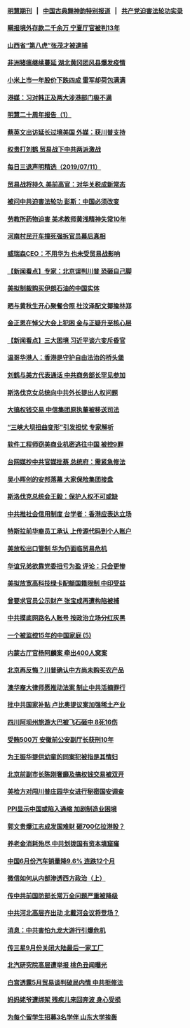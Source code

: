 #### [明慧期刊](https://github.com/gfw-breaker/mh-qikan) &nbsp;&nbsp;|&nbsp;&nbsp; [中国古典舞神韵特别报道](https://github.com/gfw-breaker/mh-news/blob/master/shenyun.md?t=07120738) &nbsp;&nbsp;|&nbsp;&nbsp; [共产党迫害法轮功实录](https://github.com/gfw-breaker/mh-news/blob/master/README.md?t=07120738)  

#### [瞒报境外存款二千余万 宁夏厅官被判13年](../pages/nsc413/n11380121.md?t=07120738) 

#### [山西省“第八虎”张茂才被逮捕](../pages/nsc413/n11380113.md?t=07120738) 


#### [非洲猪瘟继续蔓延 湖北黄冈团风县爆发疫情](../pages/nsc413/n11379918.md?t=07120738) 

#### [小米上市一年股价下跌四成 雷军却荷包满满](../pages/nsc413/n11379554.md?t=07120738) 

#### [港媒：习对韩正及两大涉港部门极不满](../pages/nsc413/n11380021.md?t=07120738) 

#### [明慧二十周年报告（1）](../pages/nsc413/n11378421.md?t=07120738) 

#### [蔡英文出访延长过境美国 外媒：获川普支持](../pages/nsc413/n11380074.md?t=07120738) 

#### [权贵打刘鹤 贸易战下中共两派激战](../pages/nsc413/n11379594.md?t=07120738) 

#### [每日三退声明精选（2019/07/11）](../pages/nsc413/n11379999.md?t=07120738) 

#### [贸易战将持久 美前高官：对华关税成新常态](../pages/nsc413/n11379336.md?t=07120738) 

#### [被问中共迫害法轮功 彭斯：中国必须改变](../pages/nsc413/n11379300.md?t=07120738) 

#### [劳教所药物迫害 美术教师黄浅精神失常10年](../pages/nsc413/n11376160.md?t=07120738) 

#### [河南村民开车撞死强拆官员幕后真相](../pages/nsc413/n11379364.md?t=07120738) 

#### [威瑞森CEO：不用华为 也未受贸易战影响](../pages/nsc413/n11379060.md?t=07120738) 

#### [【新闻看点】专家：北京误判川普 恐砸自己脚](../pages/nsc413/n11378923.md?t=07120738) 

#### [美拟制裁购买伊朗石油的中国实体](../pages/nsc413/n11378949.md?t=07120738) 

#### [晒与黄秋生开心聚餐合照 杜汶泽配文揶揄林郑](../pages/nsc413/n11379021.md?t=07120738) 

#### [金正恩在悼父大会上犯困 金与正疑升至核心层](../pages/nsc413/n11379332.md?t=07120738) 

#### [【新闻看点】三大困境 习近平谈六变斥昏官](../pages/nsc413/n11378629.md?t=07120738) 

#### [温哥华港人：香港是守护自由法治的桥头堡](../pages/nsc413/n11379188.md?t=07120738) 

#### [刘鹤与美方代表通话 中共商务部长罕见参加](../pages/nsc413/n11378992.md?t=07120738) 

#### [斯洛伐克女总统向中共外长提出人权问题](../pages/nsc413/n11379177.md?t=07120738) 

#### [大搞权钱交易 中信集团原执董被移送司法](../pages/nsc413/n11378999.md?t=07120738) 

#### [“三峡大坝扭曲变形”引发担忧 专家解析](../pages/nsc413/n11379071.md?t=07120738) 

#### [软件工程师窃美商业机密逃往中国 被控9罪](../pages/nsc413/n11378941.md?t=07120738) 

#### [台网媒抄中共官媒批蔡 总统府：需紧急修法](../pages/nsc413/n11378456.md?t=07120738) 

#### [吴小晖创的安邦落幕 大家保险集团接盘](../pages/nsc413/n11378928.md?t=07120738) 

#### [斯洛伐克总统会王毅：保护人权不可或缺](../pages/nsc413/n11378413.md?t=07120738) 

#### [中共推社会信用制度 台学者：香港应表达立场](../pages/nsc413/n11377650.md?t=07120738) 

#### [特斯拉前华裔员工承认 上传源代码到个人账户](../pages/nsc413/n11378771.md?t=07120738) 

#### [美放松出口管制 华为仍面临贸易危机](../pages/nsc413/n11378826.md?t=07120738) 

#### [华谊兄弟欲靠党委扭亏为盈 评论：只会更惨](../pages/nsc413/n11378821.md?t=07120738) 

#### [美拟放宽高科技绿卡配额国籍限制 中印受益](../pages/nsc413/n11378695.md?t=07120738) 

#### [曾要求官员公示财产 张宝成再遭构陷被捕](../pages/nsc413/n11377759.md?t=07120738) 

#### [中共摸底网路名人账号 按政治立场分红灰黑](../pages/nsc413/n11378846.md?t=07120738) 

#### [一个被监控15年的中国家庭 (5)](../pages/nsc413/n11365175.md?t=07120738) 

#### [内蒙古厅官杨阿麟案 牵出400人窝案](../pages/nsc413/n11378650.md?t=07120738) 

#### [北京再反悔？川普确认中方尚未购买农产品](../pages/nsc413/n11378832.md?t=07120738) 

#### [澳华裔大律师愿推动法案 制止中共活摘罪行](../pages/nsc413/n11377039.md?t=07120738) 

#### [批中共国家补贴 卢比奥提议案加强稀土产业](../pages/nsc413/n11378554.md?t=07120738) 

#### [四川阿坝州旅游大巴被飞石砸中 8死16伤](../pages/nsc413/n11378658.md?t=07120738) 


#### [受贿500万 安徽前公安副厅长获刑10年](../pages/nsc413/n11378270.md?t=07120738) 

#### [为王振华提供幼童的同案犯被指是其情妇](../pages/nsc413/n11378122.md?t=07120738) 

#### [北京前副市长陈刚奢靡及搞权钱交易被双开](../pages/nsc413/n11378343.md?t=07120738) 

#### [美检方对闯川普庄园华女进行秘密国安调查](../pages/nsc413/n11378064.md?t=07120738) 

#### [PPI显示中国或陷入通缩 加剧制造业困境](../pages/nsc413/n11377471.md?t=07120738) 

#### [郭文贵爆江志成发国难财 砸700亿拉港股？](../pages/nsc413/n11374974.md?t=07120738) 

#### [养老金消耗殆尽 中共划拨国有资本填窟窿](../pages/nsc413/n11378113.md?t=07120738) 

#### [中国6月份汽车销量降9.6% 连跌12个月](../pages/nsc413/n11376839.md?t=07120738) 

#### [微信如何从内部渗透西方政治（上）](../pages/nsc413/n11374138.md?t=07120738) 

#### [传中共前国防部长常万全问题严重被降级](../pages/nsc413/n11377811.md?t=07120738) 

#### [中共河北高层齐出动 北戴河会议将登场？](../pages/nsc413/n11377686.md?t=07120738) 

#### [消息：中共害怕九龙大游行引爆危机](../pages/nsc413/n11377175.md?t=07120738) 

#### [传三星9月份关闭大陆最后一家工厂](../pages/nsc413/n11377153.md?t=07120738) 

#### [北汽研究院高层遭举报 桃色丑闻曝光](../pages/nsc413/n11377253.md?t=07120738) 

#### [白宫透露5月贸易谈判破局内情 中共拒修法](../pages/nsc413/n11376719.md?t=07120738) 

#### [妈妈姥爷遭绑架 残疾儿来回奔波 身心受损](../pages/nsc413/n11375791.md?t=07120738) 

#### [为每个留学生招募3名学伴 山东大学挨轰](../pages/nsc413/n11376929.md?t=07120738) 

